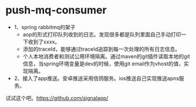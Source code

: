 # push-mq-consumer

- 1、spring rabbitmq的架子
  - aop的形式打印队列收到的日志。发现很多都是队列里面自己手动打印一下收到了xxxx。
  - 添加的traceId，能够通过traceId追踪到每一次处理的所有日志信息。
  - 个人本地消费者和测试公用环境隔离。通过maven的git插件读取本地的git信息，当spring环境变量是dev的时候，使用git email作为vhost的值，实现隔离。
- 2、接入了app推送。安卓推送采用信鸽服务。ios推送自己实现推送apns服务。


试试这个吧。https://github.com/signalapp/
